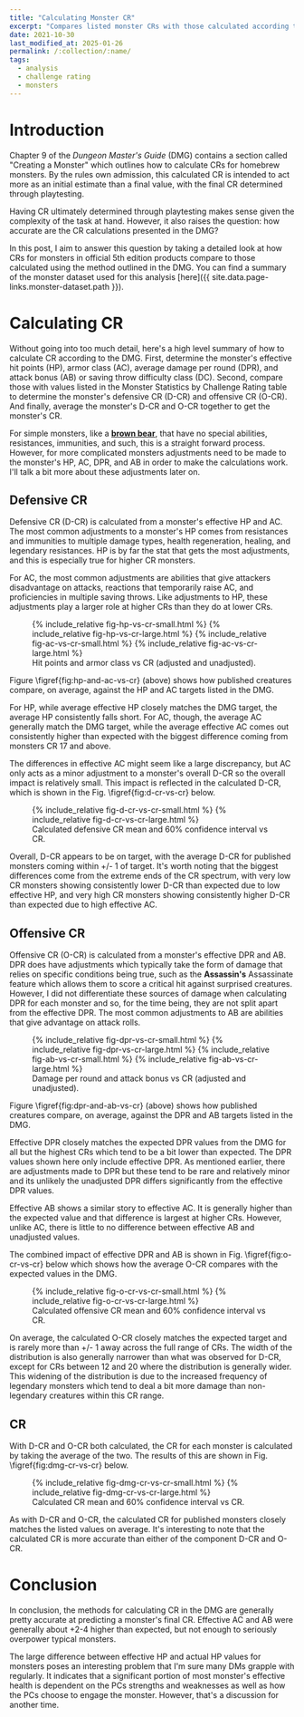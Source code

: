 ```yaml
---
title: "Calculating Monster CR"
excerpt: "Compares listed monster CRs with those calculated according to the rules in chapter 9 of the DMG."
date: 2021-10-30
last_modified_at: 2025-01-26
permalink: /:collection/:name/
tags:
  - analysis
  - challenge rating
  - monsters
---
```


# Introduction

Chapter 9 of the _Dungeon Master's Guide_ (DMG) contains a section called "Creating a Monster" which outlines
how to calculate CRs for homebrew monsters. By the rules own admission, this calculated CR is intended
to act more as an initial estimate than a final value, with the final CR determined through playtesting.

Having CR ultimately determined through playtesting makes sense given the complexity of the task at hand. However, 
it also raises the question: how accurate are the CR calculations presented in the DMG?

In this post, I aim to answer this question by taking a detailed look at how CRs for monsters in official 5th 
edition products compare to those calculated using the method outlined in the DMG. You can find a summary of the 
monster dataset used for this analysis [here]({{ site.data.page-links.monster-dataset.path }}).

# Calculating CR

Without going into too much detail, here's a high level summary of how to calculate CR according to the DMG.
First, determine the monster's effective hit points (HP), armor class (AC), average damage per round (DPR), 
and attack bonus (AB) or saving throw difficulty class (DC). Second, compare those with values listed in the 
Monster Statistics by Challenge Rating table to determine the monster's defensive CR (D-CR) and offensive CR (O-CR).
And finally, average the monster's D-CR and O-CR together to get the monster's CR.

For simple monsters, like a **[brown bear](https://www.dndbeyond.com/monsters/brown-bear)**, that have no special 
abilities, resistances, immunities, and such, this is a straight forward process. However, for more complicated 
monsters adjustments need to be made to the monster's HP, AC, DPR, and AB in order to make the calculations work.
I'll talk a bit more about these adjustments later on.

<!---
At a high level, the method for calculating CR in the DMG involves calculating a monsters defensive CR (D-CR)
and offensive CR (O-CR) and averaging the two together. A monster's D-CR is determined primarily from 
their hit points (HP), with some minor adjustments from their armor class (AC). And their O-CR is determined
primarily from their average damage per round (DPR), with some minor adjustments from their attack bonus (AB)
or saving throw difficulty class (DC).

For simple monsters, like a **[brown bear](https://www.dndbeyond.com/monsters/brown-bear)**, that have no special 
abilities, resistances, immunities, and such, this is a straight forward process. For more complicated monsters,
though, adjustments need to be made to the monster's HP, AC, DPR, and AB in order to make the calculations work.

As a consiquence of this, when comparing published monsters to what's described in the DMG for a typical monster 
of the same CR, these adjusted HP, AC, DPR, and AB should be used instead of the unadjusted values.

Thankfully, the DMG does provide guidance for making these adjustments for a wide range of monster traits, 
including damage resistances, immunities, legendary resistances, multiple saving throw proficiencies, and an array 
of monster features listed in the Monster Features table, also found in chapter 9. Of course, not every monster 
feature or ability is covered, especially for monsters published in later source books and modules, and for these
creatures assumptions need to be made in order to properly calculate a CR.
--->

## Defensive CR

Defensive CR (D-CR) is calculated from a monster's effective HP and AC. The most common adjustments to a monster's HP 
comes from resistances and immunities to multiple damage types, health regeneration, healing, and legendary resistances. 
HP is by far the stat that gets the most adjustments, and this is especially true for higher CR monsters. 

For AC, the most common adjustments are abilities that give attackers disadvantage on attacks, reactions that temporarily 
raise AC, and proficiencies in multiple saving throws. Like adjustments to HP, these adjustments play a larger role at 
higher CRs than they do at lower CRs. 

<figure class="half" id="fig:hp-and-ac-vs-cr">
    {% include_relative fig-hp-vs-cr-small.html %}
    {% include_relative fig-hp-vs-cr-large.html %}
    {% include_relative fig-ac-vs-cr-small.html %}
    {% include_relative fig-ac-vs-cr-large.html %}
    <figcaption>Hit points and armor class vs CR (adjusted and unadjusted).</figcaption>
</figure>

Figure \figref{fig:hp-and-ac-vs-cr} (above) shows how published creatures compare, on average, against the HP and AC targets listed in the DMG.

For HP, while average effective HP closely matches the DMG target, the average HP consistently falls short. For AC, 
though, the average AC generally match the DMG target, while the average effective AC comes out consistently higher than 
expected with the biggest difference coming from monsters CR 17 and above. 

The differences in effective AC might seem like a large discrepancy, but AC only acts as a minor adjustment to a monster's 
overall D-CR so the overall impact is relatively small. This impact is reflected in the calculated D-CR, which is shown in 
the Fig. \figref{fig:d-cr-vs-cr} below.

<figure id="fig:d-cr-vs-cr">
    {% include_relative fig-d-cr-vs-cr-small.html %}
    {% include_relative fig-d-cr-vs-cr-large.html %}
    <figcaption>Calculated defensive CR mean and 60% confidence interval vs CR.</figcaption>
</figure>

Overall, D-CR appears to be on target, with the average D-CR for published monsters coming within +/- 1 of target. It's 
worth noting that the biggest differences come from the extreme ends of the CR spectrum, with very low CR monsters showing 
consistently lower D-CR than expected due to low effective HP, and very high CR monsters showing consistently higher D-CR 
than expected due to high effective AC.

## Offensive CR

Offensive CR (O-CR) is calculated from a monster's effective DPR and AB. DPR does have adjustments which typically take the 
form of damage that relies on specific conditions being true, such as the **Assassin's** Assassinate feature which allows 
them to score a critical hit against surprised creatures. However, I did not differentiate these sources of damage when 
calculating DPR for each monster and so, for the time being, they are not split apart from the effective DPR. The most common 
adjustments to AB are abilities that give advantage on attack rolls.

<figure class="half" id="fig:dpr-and-ab-vs-cr">
    {% include_relative fig-dpr-vs-cr-small.html %}
    {% include_relative fig-dpr-vs-cr-large.html %}
    {% include_relative fig-ab-vs-cr-small.html %}
    {% include_relative fig-ab-vs-cr-large.html %}
    <figcaption>Damage per round and attack bonus vs CR (adjusted and unadjusted).</figcaption>
</figure>

Figure \figref{fig:dpr-and-ab-vs-cr} (above) shows how published creatures compare, on average, against the DPR and AB targets listed in the DMG. 

Effective DPR closely matches the expected DPR values from the DMG for all but the highest CRs which tend to be a bit lower 
than expected. The DPR values shown here only include effective DPR. As mentioned earlier, there are adjustments made to DPR 
but these tend to be rare and relatively minor and its unlikely the unadjusted DPR differs significantly from the effective 
DPR values. 

Effective AB shows a similar story to effective AC. It is generally higher than the expected value and that difference is 
largest at higher CRs. However, unlike AC, there is little to no difference between effective AB and unadjusted values.

The combined impact of effective DPR and AB is shown in Fig. \figref{fig:o-cr-vs-cr} below which shows how the average O-CR compares with the
expected values in the DMG.

<figure id="fig:o-cr-vs-cr">
    {% include_relative fig-o-cr-vs-cr-small.html %}
    {% include_relative fig-o-cr-vs-cr-large.html %}
    <figcaption>Calculated offensive CR mean and  60% confidence interval vs CR.</figcaption>
</figure>

On average, the calculated O-CR closely matches the expected target and is rarely more than +/- 1 away across the full 
range of CRs. The width of the distribution is also generally narrower than what was observed for D-CR, except for CRs 
between 12 and 20 where the distribution is generally wider. This widening of the distribution is due to the increased 
frequency of legendary monsters which tend to deal a bit more damage than non-legendary creatures within this CR range.

## CR

With D-CR and O-CR both calculated, the CR for each monster is calculated by taking the average of the two. The results of 
this are shown in Fig. \figref{fig:dmg-cr-vs-cr} below.

<figure id="fig:dmg-cr-vs-cr">
    {% include_relative fig-dmg-cr-vs-cr-small.html %}
    {% include_relative fig-dmg-cr-vs-cr-large.html %}
    <figcaption>Calculated CR mean and 60% confidence interval vs CR.</figcaption>
</figure>

As with D-CR and O-CR, the calculated CR for published monsters closely matches the listed values on average. It's 
interesting to note that the calculated CR is more accurate than either of the component D-CR and O-CR.

# Conclusion
In conclusion, the methods for calculating CR in the DMG are generally pretty accurate at predicting a monster's final
CR. Effective AC and AB were generally about +2-4 higher than expected, but not enough to seriously overpower typical 
monsters. 

The large difference between effective HP and actual HP values for monsters poses an interesting problem 
that I'm sure many DMs grapple with regularly. It indicates that a significant portion of most monster's effective health
is dependent on the PCs strengths and weaknesses as well as how the PCs choose to engage the monster. However, that's
a discussion for another time.